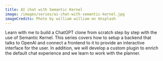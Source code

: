 ```yaml
---
title: AI chat with Semantic Kernel
image: /images/series/ai-chat-with-semantic-kernel.jpg
imageCredits: Photo by william william on Unsplash
---
```


Learn with me to build a ChatGPT clone from scratch step by step with the use of Semantic Kernel.
This series covers how to setup a backend that talks to OpenAI and connect a frontend to it to
provide an interactive interface for the user. In addition, we will develop a custom plugin to
enrich the default chat experience and we learn to work with the planner.
